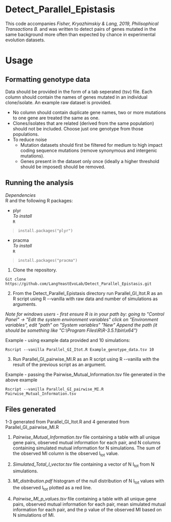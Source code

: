 # Detect_Parallel_Epistasis

This code accompanies *Fisher, Kryazhimskiy & Lang, 2019, Philisophical Transactions B.* and was written to detect pairs of genes mutated in the same background more often than expected by chance in experimental evolution datasets.

# Usage 

## Formatting genotype data

Data should be provided in the form of a tab seperated (tsv) file. Each column should contain the names of genes mutated in an individual clone/isolate. An example raw dataset is provided. 
  - No column should contain duplicate gene names, two or more mutations to one gene are treated the same as one.
  - Clones/isolates that are related (derived from the same population) should not be included. Choose just one genotype from those populations. 
  - To reduce noise
    - Mutation datasets should first be filtered for medium to high impact coding sequence mutations (remove synonymous and intergenic mutations).
    - Genes present in the dataset only once (ideally a higher threshold should be imposed) should be removed. 
 
## Running the analysis 

*Dependencies*  
R and the following R packages:  
- plyr  
*To install*  
`R`  
> `install.packages("plyr")`  
- pracma  
*To install*  
`R`  
>`install.packages("pracma")`  

1) Clone the repository. 

`Git clone https://github.com/LangYeastEvoLab/Detect_Parallel_Epistasis.git` 

2) From the Detect_Parallel_Epistasis directory run Parallel_GI_Itot.R as an R script using R --vanilla with raw data and number of simulations as arguments.

*Note for windows users - first ensure R is in your path by:
going to "Control Panel" -> "Edit the system environment variables"
click on "Environment variables", edit "path" on "System variables" "New"
Append the path (it should be something like "C:\Program Files\R\R-3.5.1\bin\x64")*

Example - using example data provided and 10 simulations: 

`Rscript --vanilla Parallel_GI_Itot.R Example_genotype_data.tsv 10`

3) Run Parallel_GI_pairwise_MI.R as an R script using R --vanilla with the result of the previous script as an argument. 

Example - passing the Pairwise_Mutual_Information.tsv file generated in the above example 

`Rscript --vanilla Parallel_GI_pairwise_MI.R Pairwise_Mutual_Information.tsv`

## Files generated 

1-3 generated from Parallel_GI_Itot.R and 4 generated from Parallel_GI_pairwise_MI.R

1) *Pairwise_Mutual_Information.tsv* file containing a table with all unique gene pairs, observed mutual information for each pair, and N columns containing simulated mutual information for N simulations. The sum of the observed MI column is the observed I<sub>tot</sub> value.

2) *Simulated_Total_I_vector.tsv* file containing a vector of N I<sub>tot</sub> from N simulations. 

3) *MI_distribution.pdf* histogram of the null distribution of N I<sub>tot</sub> values with the observed I<sub>tot</sub> plotted as a red line. 

4) *Pairwise_MI_p_values.tsv* file containing a table with all unique gene pairs, observed mutual information for each pair, mean simulated mutual information for each pair, and the p value of the observed MI based on N simulations of MI. 
